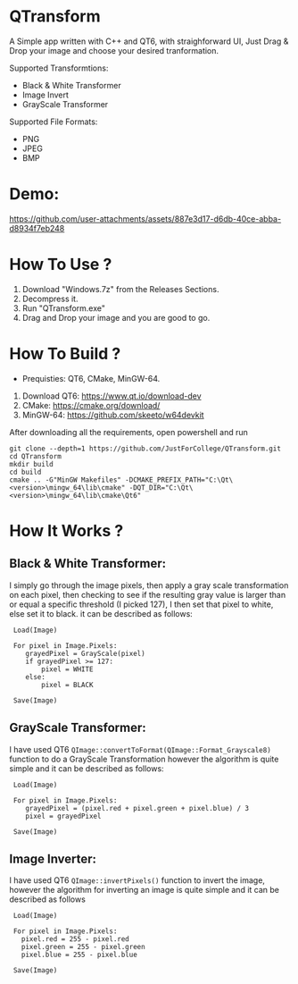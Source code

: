 # QTransform

A Simple app written with C++ and QT6, with straighforward UI, Just Drag & Drop your image and choose your desired tranformation.

Supported Transformtions: 

- Black & White Transformer 
- Image Invert 
- GrayScale Transformer 

Supported File Formats:

- PNG
- JPEG
- BMP

# Demo:

https://github.com/user-attachments/assets/887e3d17-d6db-40ce-abba-d8934f7eb248

# How To Use ? 

1) Download "Windows.7z" from the Releases Sections.
2) Decompress it.
3) Run "QTransform.exe"
4) Drag and Drop your image and you are good to go. 

# How To Build ?

- Prequisties: QT6, CMake, MinGW-64. 

1) Download QT6: https://www.qt.io/download-dev
2) CMake: https://cmake.org/download/
3) MinGW-64: https://github.com/skeeto/w64devkit

After downloading all the requirements, open powershell and run 

```
git clone --depth=1 https://github.com/JustForCollege/QTransform.git
cd QTransform 
mkdir build 
cd build 
cmake .. -G"MinGW Makefiles" -DCMAKE_PREFIX_PATH="C:\Qt\<version>\mingw_64\lib\cmake" -DQT_DIR="C:\Qt\<version>\mingw_64\lib\cmake\Qt6"
``` 

# How It Works ?

Black & White Transformer:
---------------------------

I simply go through the image pixels, then apply a gray scale transformation on each pixel, then checking to see if the resulting 
gray value is larger than or equal a specific threshold (I picked 127), I then set that pixel to white, else set it to black. 
it can be described as follows: 

```
 Load(Image)

 For pixel in Image.Pixels:
	grayedPixel = GrayScale(pixel) 
	if grayedPixel >= 127:
		pixel = WHITE
	else:
		pixel = BLACK 
	
 Save(Image)
```

GrayScale Transformer: 
----------------------

I have used QT6 `QImage::convertToFormat(QImage::Format_Grayscale8)` function to do a GrayScale Transformation however the algorithm is quite simple 
and it can be described as follows: 

```	
 Load(Image)
	
 For pixel in Image.Pixels:
	grayedPixel = (pixel.red + pixel.green + pixel.blue) / 3 
	pixel = grayedPixel
	
 Save(Image)
```

Image Inverter:
---------------

I have used QT6 `QImage::invertPixels()` function to invert the image, however the algorithm for inverting an image is quite simple and it can be described as follows

```
 Load(Image) 
 
 For pixel in Image.Pixels:
   pixel.red = 255 - pixel.red
   pixel.green = 255 - pixel.green 
   pixel.blue = 255 - pixel.blue 

 Save(Image)
```